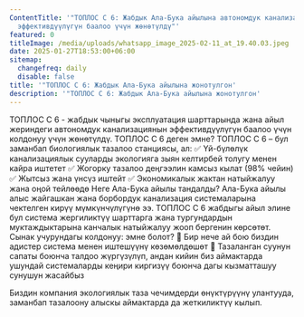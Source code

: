 ```yaml
---
ContentTitle: '"ТОПЛОС С 6: Жабдык Ала-Бука айылына автономдук канализациянын
  эффективдүүлүгүн баалоо үчүн жөнөтүлдү"'
featured: 0
titleImage: /media/uploads/whatsapp_image_2025-02-11_at_19.40.03.jpeg
date: 2025-01-27T18:53:00+06:00
sitemap:
  changefreq: daily
  disable: false
title: '"ТОПЛОС С 6: Жабдык Ала-Бука айылына жонотулгон'
description: '"ТОПЛОС С 6: Жабдык Ала-Бука айылына жонотулгон'
---
```

ТОПЛОС С 6 - жабдык чыныгы эксплуатация шарттарында жана айыл жериндеги автономдук канализациянын эффективдүүлүгүн баалоо үчүн колдонуу үчүн жөнөтүлдү.
ТОПЛОС С 6 деген эмне?
ТОПЛОС С 6 – бул заманбап биологиялык тазалоо станциясы, ал:
✅ Үй-бүлөлүк канализациялык сууларды экологияга зыян келтирбей толугу менен кайра иштетет
✅ Жогорку тазалоо деңгээлин камсыз кылат (98% чейин)
✅ Жытсыз жана үнсүз иштейт
✅ Экономикалык жактан натыйжалуу жана оңой тейлөөдө
Неге Ала-Бука айылы тандалды?
Ала-Бука айылы алыс жайгашкан жана борбордук канализация системаларына чектелген кирүү мүмкүнчүлүгүнө ээ.
ТОПЛОС С 6 жабдыгы айыл элине бул система жергиликтүү шарттарга жана тургундардын муктаждыктарына канчалык натыйжалуу жооп бергенин көрсөтөт.
Сынак учурундагы колдонуу: эмне болот?
🔹 Бир нече ай бою биздин адистер система менен иштешүүнү көзөмөлдөшөт
🔹 Тазаланган суунун сапаты боюнча талдоо жүргүзүлүп, андан кийин биз аймактарда ушундай системаларды кеңири киргизүү боюнча дагы кызматташуу сунушун жасайбыз

Биздин  компания экологиялык таза чечимдерди өнүктүрүүнү улантууда, заманбап тазалоону алыскы аймактарда да жеткиликтүү кылып.
